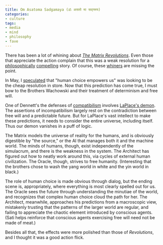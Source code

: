 ```yaml
---
title: Om Asatoma Sadgamaya (ॐ असतो मा सद्गमय)
categories:
- culture
tags:
- media
- mind
- philosophy
- fave
---
```


There has been a lot of whining about _[The Matrix Revolutions][1]_.  Even those that appreciate the action complain that this was a weak resolution for a [philosophically][2] [compelling][3] story.  Of course, these [whiners][4] are missing the point.

In May, I [speculated][5] that "human choice empowers us" was looking to be the cheap resolution in store.  Now that this prediction has come true, I must bow to the Brothers Wachowski and their treatment of determinism and free will.

One of Dennett's the defenses of [compatibilism][6] involves [LaPlace's demon][7].  The assertions of incompatibilism largely rest on the contradiction between free will and a predictable future.  But for LaPlace's vast intellect to make these predictions, it needs to consider the entire universe, including itself.  Thus our demon vanishes in a puff of logic.

The Matrix models the universe of reality for the humans, and is obviously digestible by "the source," or the AI that manages both it and the machine world.  The minds of humans, though, exist independently of the simulacrum, and there is the weakness in the system.  The Architect has figured out how to neatly work around this, via cycles of external human civilization.  The Oracle, though, strives to free humanity.  (Interesting that the brothers chose to wash the yang world in white and the yin world in black.)

The role of human choice is made obvious through dialog, but the ending scene is, appropriately, where everything is most clearly spelled out for us.  The Oracle sees the future through understanding the minutiae of the world, and recognizes that complex human choice cloud the path for her.  The Architect, meanwhile, approaches his predictions from a macroscopic view, mistakenly trusting that the patterns of the larger world are regular, and failing to appreciate the chaotic element introduced by conscious agents.  (Sati helps reinforce that conscious agents exercising free will need not be made of meat.)

Besides all that, the effects were more polished than those of _Revolutions_, and I thought it was a good action flick.

   [1]: http://www.imdb.com/title/tt0242653/
   [2]: http://whatisthematrix.warnerbros.com/rl_cmp/phi.html
   [3]: http://www.imdb.com/title/tt0242653/board/thread/4247470
   [4]: http://slashdot.org/article.pl?sid=03/11/05/1613227&mode=thread&tid=188&tid=200&tid=97
   [5]: /2003/05/16/inevitability.html
   [6]: http://www.britannica.com/ebc/article?eu=386591
   [7]: http://en.wikipedia.org/wiki/Laplace%27s_demon

